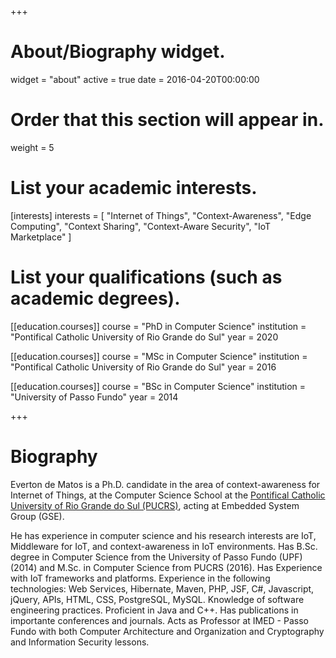+++
# About/Biography widget.
widget = "about"
active = true
date = 2016-04-20T00:00:00

# Order that this section will appear in.
weight = 5

# List your academic interests.
[interests]
  interests = [
    "Internet of Things",
    "Context-Awareness",
    "Edge Computing",
    "Context Sharing",
    "Context-Aware Security",
    "IoT Marketplace"
  ]

# List your qualifications (such as academic degrees).
[[education.courses]]
  course = "PhD in Computer Science"
  institution = "Pontifical Catholic University of Rio Grande do Sul"
  year = 2020

[[education.courses]]
  course = "MSc in Computer Science"
  institution = "Pontifical Catholic University of Rio Grande do Sul"
  year = 2016

[[education.courses]]
  course = "BSc in Computer Science"
  institution = "University of Passo Fundo"
  year = 2014
 
+++

# Biography

Everton de Matos is a Ph.D. candidate in the area of context-awareness for Internet of Things, at the Computer Science School at the [Pontifical Catholic University of Rio Grande do Sul (PUCRS)](http://www.pucrs.br/), acting at Embedded System Group (GSE). 

He has experience in computer science and his research interests are IoT, Middleware for IoT, and context-awareness in IoT environments. Has B.Sc. degree in Computer Science from the University of Passo Fundo (UPF) (2014) and M.Sc. in Computer Science from PUCRS (2016). Has Experience with IoT frameworks and platforms. Experience in the following technologies: Web Services, Hibernate, Maven, PHP, JSF, C#, Javascript, jQuery, APIs, HTML, CSS, PostgreSQL, MySQL. Knowledge of software engineering practices. Proficient in Java and C++. Has publications in importante conferences and journals. Acts as Professor at IMED - Passo Fundo with both Computer Architecture and Organization and Cryptography and Information Security lessons.
